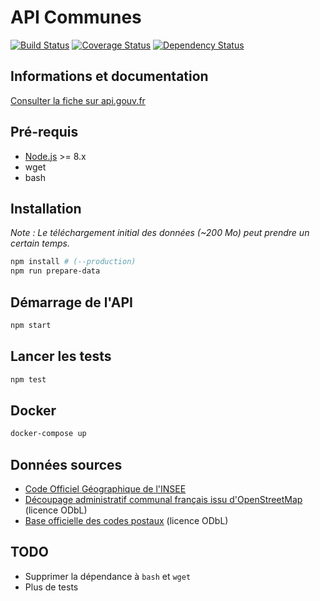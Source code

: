 # API Communes

[![Build Status](https://travis-ci.org/etalab/api-communes.svg?branch=master)](https://travis-ci.org/etalab/api-communes)
[![Coverage Status](https://coveralls.io/repos/github/etalab/api-communes/badge.svg?branch=master)](https://coveralls.io/github/sgmap/api-communes?branch=master)
[![Dependency Status](https://david-dm.org/etalab/api-communes.svg)](https://david-dm.org/etalab/api-communes)

## Informations et documentation

[Consulter la fiche sur api.gouv.fr](https://api.gouv.fr/api/api-geo.html)

## Pré-requis

* [Node.js](https://nodejs.org/en/) >= 8.x
* wget
* bash

## Installation

_Note : Le téléchargement initial des données (~200 Mo) peut prendre un certain temps._

```bash
npm install # (--production)
npm run prepare-data
```

## Démarrage de l'API

```bash
npm start
```

## Lancer les tests

```bash
npm test
```

## Docker

```bash
docker-compose up
```

## Données sources

* [Code Officiel Géographique de l'INSEE](http://www.insee.fr/fr/methodes/nomenclatures/cog/telechargement.asp)
* [Découpage administratif communal français issu d'OpenStreetMap](https://www.data.gouv.fr/fr/datasets/decoupage-administratif-communal-francais-issu-d-openstreetmap/) (licence ODbL)
* [Base officielle des codes postaux](https://www.data.gouv.fr/fr/datasets/base-officielle-des-codes-postaux/) (licence ODbL)

## TODO

* Supprimer la dépendance à `bash` et `wget`
* Plus de tests
